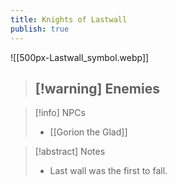 ```yaml
---
title: Knights of Lastwall
publish: true
---
```

![[500px-Lastwall_symbol.webp]]
> [!warning] Enemies
> - 

> [!info] NPCs
> - [[Gorion the Glad]]

> [!abstract] Notes
> - Last wall was the first to fall.
